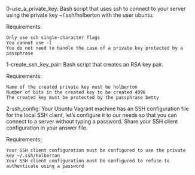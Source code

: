 0-use_a_private_key: Bash script that uses ssh to connect to your server using the private key ~/.ssh/holberton with the user ubuntu.

Requirements:

    Only use ssh single-character flags
    You cannot use -l
    You do not need to handle the case of a private key protected by a passphrase

1-create_ssh_key_pair: Bash script that creates an RSA key pair.

Requirements:

    Name of the created private key must be holberton
    Number of bits in the created key to be created 4096
    The created key must be protected by the passphrase betty

2-ssh_config: Your Ubuntu Vagrant machine has an SSH configuration file for the local SSH client, let’s configure it to our needs so that you can connect to a server without typing a password. Share your SSH client configuration in your answer file.

Requirements:

    Your SSH client configuration must be configured to use the private key ~/.ssh/holberton
    Your SSH client configuration must be configured to refuse to authenticate using a password

